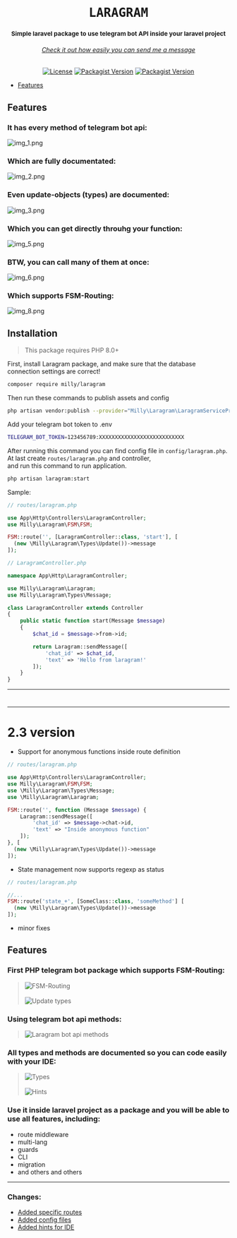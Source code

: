 <h1 align='center'><samp>LARAGRAM</samp></h1>
<h3 align='center'>
    <sup align='center'>Simple laravel package to use telegram bot API inside your laravel project</sup>
    <h6 align="center"><a href="">Check it out how easily you can send me a message</a></h6>
</h3>
<p align='center'>
  <a href='https://github.com/Mirmuxsin/laragram/blob/master/license'><img alt="License" src="https://img.shields.io/github/license/mirmuxsin/laragram?color=%23fefefe&logo=github&logoColor=%23fefefe&style=flat-square"></a>
  <a href='https://packagist.org/packages/milly/laragram'><img alt="Packagist Version" src="https://img.shields.io/packagist/v/milly/laragram?color=%23fefefe&label=Laragram&logo=packagist&logoColor=%23fefefe&style=flat-square"></a>
  <a href='https://www.patreon.com/millykhamroev'><img alt="Packagist Version" src="https://img.shields.io/badge/Buy%20me%20a-coffee-%23fefefe?style=flat-square&logo=patreon&logoColor=%23fefefe"></a>
</p>

- [Features](#Features)


## Features

### It has every method of telegram bot api:
![img_1.png](img_1.png)

### Which are fully documentated:
![img_2.png](img_2.png)

### Even update-objects (types) are documented:
![img_3.png](img_3.png)

### Which you can get directly throuhg your function:
![img_5.png](img_5.png)

### BTW, you can call many of them at once:
![img_6.png](img_6.png)

### Which supports FSM-Routing:
![img_8.png](img_8.png)

## Installation

> This package requires PHP 8.0+

First, install Laragram package, and make sure that the database connection settings are correct!

```bash 
composer require milly/laragram
```

Then run these commands to publish assets and config

```bash
php artisan vendor:publish --provider="Milly\Laragram\LaragramServiceProvider"
```

Add your telegram bot token to .env

```bash
TELEGRAM_BOT_TOKEN=123456789:XXXXXXXXXXXXXXXXXXXXXXXXXXX
```

After running this command you can find config file in `config/laragram.php`. \
At last create `routes/laragram.php` and controller, \
and run this command to run application.

```bash
php artisan laragram:start
```

Sample:

```php
// routes/laragram.php

use App\Http\Controllers\LaragramController;
use Milly\Laragram\FSM\FSM;

FSM::route('', [LaragramController::class, 'start'], [
  (new \Milly\Laragram\Types\Update())->message
]);
```

```php
// LaragramController.php

namespace App\Http\LaragramController;

use Milly\Laragram\Laragram;
use Milly\Laragram\Types\Message;

class LaragramController extends Controller
{
    public static function start(Message $message)
    {
        $chat_id = $message->from->id;

        return Laragram::sendMessage([
            'chat_id' => $chat_id,
            'text' => 'Hello from laragram!'
        ]);
    }
}
```

---
# 

---

# 2.3 version

- Support for anonymous functions inside route definition

```php
// routes/laragram.php

use App\Http\Controllers\LaragramController;
use Milly\Laragram\FSM\FSM;
use \Milly\Laragram\Types\Message;
use \Milly\Laragram\Laragram;

FSM::route('', function (Message $message) {
    Laragram::sendMessage([
        'chat_id' => $message->chat->id,
        'text' => "Inside anonymous function"
    ]);
}, [
  (new \Milly\Laragram\Types\Update())->message
]);
```

- State management now supports regexp as status

```php
// routes/laragram.php

//...
FSM::route('state_+', [SomeClass::class, 'someMethod'] [
  (new \Milly\Laragram\Types\Update())->message
]);
```
- minor fixes
## Features

### First PHP telegram bot package which supports FSM-Routing:

> ![FSM-Routing](./img/fsm-routing.png) <br/><br/>
> ![Update types](./img/types.png)

### Using telegram bot api methods:

> ![Laragram bot api methods](./img/methods.png)

### All types and methods are documented so you can code easily with your IDE:

> ![Types](./img/img.png) <br/><br/>
> ![Hints](https://user-images.githubusercontent.com/88322285/181101799-9143e994-a746-4683-9b7a-0cbda79fb328.png)

### Use it inside laravel project as a package and you will be able to use all features, including:

- route middleware
- multi-lang
- guards
- CLI
- migration
- and others and others

---

### Changes:

- [Added specific routes](https://github.com/Mirmuxsin/laragram/commit/15d8339b776a1c7f27890fa432cac23aa7625772#diff-35fbaa003e989ec8dcb1ac861c7c592e8e4bda9e121395590e86c0ff2da8bd82)
- [Added config files](https://github.com/Mirmuxsin/laragram/commit/15d8339b776a1c7f27890fa432cac23aa7625772#diff-d27544c268b9ad05a341ea07100f640cab3a646464bb7ca6652ac0e579056722)
- [Added hints for IDE](https://github.com/Mirmuxsin/laragram/commit/ed072afacdb30da40d87447d8a30e17fc54b6d8f#diff-96559060a0c25e1a9513eb0545bebd99636c5f29e02ae6101ed0061de81e7d67)
